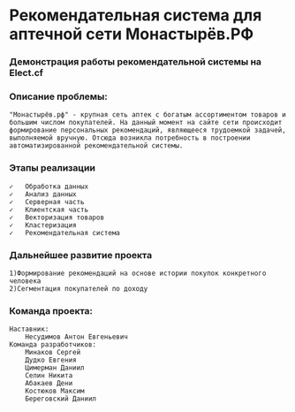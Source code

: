 # Рекомендательная система для аптечной сети Монастырёв.РФ
### Демонстрация работы рекомендательной системы на Elect.cf
### Описание проблемы:
    "Монастырёв.рф" - крупная сеть аптек с богатым ассортиментом товаров и большим числом покупателей. На данный момент на сайте сети происходит формирование персональных рекомендаций, являющееся трудоемкой задачей, выполняемой вручную. Отсюда возникла потребность в построении автоматизированной рекомендательной системы.
### Этапы реализации
	✓   Обработка данных
	✓   Анализ данных
	✓   Серверная часть
	✓   Клиентская часть
	✓   Векторизация товаров
	✓   Кластеризация
	✓   Рекомендательная система
### Дальнейшее развитие проекта
    1)Формирование рекомендаций на основе истории покупок конкретного человека
    2)Сегментация покупателей по доходу
### Команда проекта:
    Наставник:
        Несудимов Антон Евгеньевич
    Команда разработчиков:
        Минаков Сергей
        Дудко Евгения
        Цимерман Даниил
        Селин Никита
        Абакаев Дени
        Костюков Максим
        Береговский Даниил
